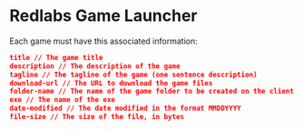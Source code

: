 # Redlabs Game Launcher

Each game must have this associated information:
```json
title // The game title
description // The description of the game
tagline // The tagline of the game (one sentence description)
download-url // The URL to download the game files
folder-name // The name of the game folder to be created on the client's computer
exe // The name of the exe
date-modified // The date modified in the format MMDDYYYY
file-size // The size of the file, in bytes
```
